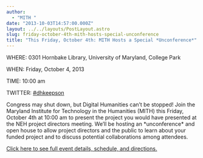 ```yaml
---
author:
  - "MITH "
date: "2013-10-03T14:57:00.000Z"
layout: ../../layouts/PostLayout.astro
slug: friday-october-4th-mith-hosts-special-unconference
title: "This Friday, October 4th: MITH Hosts a Special *Unconference*"
---
```


WHERE: 0301 Hornbake Library, University of Maryland, College Park

WHEN: Friday, October 4, 2013

TIME: 10:00 am

TWITTER: [#dhkeepson](http://www.twitter.com/search/%23dhkeepson)

Congress may shut down, but Digital Humanities can’t be stopped! Join the Maryland Institute for Technology in the Humanities (MITH) this Friday, October 4th at 10:00 am to present the project you would have presented at the NEH project directors meeting. We’ll be hosting an \*unconference\* and open house to allow project directors and the public to learn about your funded project and to discuss potential collaborations among attendees.

[Click here to see full event details, schedule, and directions.](http://mith.umd.edu/research/friday-special-mith-unconference "A Special MITH *Unconference* DHKeepsOn")
